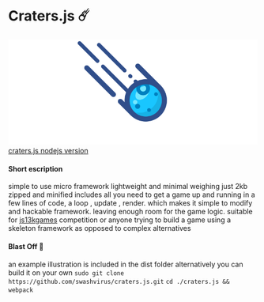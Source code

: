 # Craters.js ☄️
![](final.gif)
[craters.js nodejs version️](https://github.com/swashvirus/node-craters.js)
#### Short escription 
simple to use micro framework lightweight and minimal weighing just 2kb zipped and minified includes all you need to get a game up and running in a few lines of code, a loop , update , render. which makes it simple to modify and hackable framework. leaving enough room for the game logic. suitable for [js13kgames](https://js13kgames.com) competition or anyone trying to build a game using a skeleton framework as opposed to complex alternatives
#### Blast Off 🚀
an example illustration is included in the dist folder alternatively you can build it on your own 
`sudo git clone https://github.com/swashvirus/craters.js.git`
`cd ./craters.js && webpack`